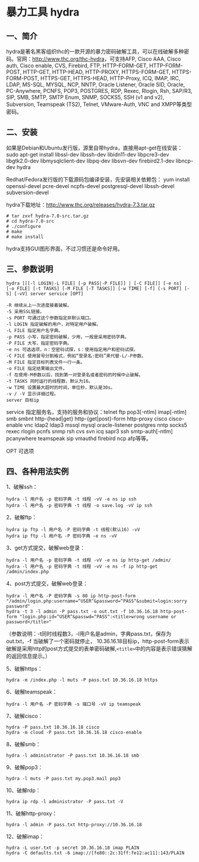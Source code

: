 # 暴力工具 hydra

## 一、简介

hydra是著名黑客组织thc的一款开源的暴力密码破解工具，可以在线破解多种密码。官网：<http://www.thc.org/thc-hydra>，可支持AFP, Cisco AAA, Cisco auth, Cisco enable, CVS, Firebird, FTP, HTTP-FORM-GET, HTTP-FORM-POST, HTTP-GET, HTTP-HEAD, HTTP-PROXY, HTTPS-FORM-GET, HTTPS-FORM-POST, HTTPS-GET, HTTPS-HEAD, HTTP-Proxy, ICQ, IMAP, IRC, LDAP, MS-SQL, MYSQL, NCP, NNTP, Oracle Listener, Oracle SID, Oracle, PC-Anywhere, PCNFS, POP3, POSTGRES, RDP, Rexec, Rlogin, Rsh, SAP/R3, SIP, SMB, SMTP, SMTP Enum, SNMP, SOCKS5, SSH (v1 and v2), Subversion, Teamspeak (TS2), Telnet, VMware-Auth, VNC and XMPP等类型密码。

## 二、安装

如果是Debian和Ubuntu发行版，源里自带hydra，直接用apt-get在线安装：
	sudo apt-get install libssl-dev libssh-dev libidn11-dev libpcre3-dev libgtk2.0-dev libmysqlclient-dev libpq-dev libsvn-dev firebird2.1-dev libncp-dev hydra

Redhat/Fedora发行版的下载源码包编译安装，先安装相关依赖包：
	yum install openssl-devel pcre-devel ncpfs-devel postgresql-devel libssh-devel subversion-devel

hydra下载地址：<http://www.thc.org/releases/hydra-7.3.tar.gz>

	# tar zxvf hydra-7.0-src.tar.gz
	# cd hydra-7.0-src
	# ./configure
	# make
	# make install

hydra支持GUI图形界面，不过习惯还是命令好用。

## 三、参数说明

	hydra [[[-l LOGIN|-L FILE] [-p PASS|-P FILE]] | [-C FILE]] [-e ns]
	[-o FILE] [-t TASKS] [-M FILE [-T TASKS]] [-w TIME] [-f] [-s PORT] [-S] [-vV] server service [OPT]

	-R 继续从上一次进度接着破解。
	-S 采用SSL链接。
	-s PORT 可通过这个参数指定非默认端口。
	-l LOGIN 指定破解的用户，对特定用户破解。
	-L FILE 指定用户名字典。
	-p PASS 小写，指定密码破解，少用，一般是采用密码字典。
	-P FILE 大写，指定密码字典。
	-e ns 可选选项，n：空密码试探，s：使用指定用户和密码试探。
	-C FILE 使用冒号分割格式，例如“登录名:密码”来代替-L/-P参数。
	-M FILE 指定目标列表文件一行一条。
	-o FILE 指定结果输出文件。
	-f 在使用-M参数以后，找到第一对登录名或者密码的时候中止破解。
	-t TASKS 同时运行的线程数，默认为16。
	-w TIME 设置最大超时的时间，单位秒，默认是30s。
	-v / -V 显示详细过程。
	server 目标ip

service 指定服务名，支持的服务和协议：telnet ftp pop3[-ntlm] imap[-ntlm] smb smbnt http-{head|get} http-{get|post}-form http-proxy cisco cisco-enable vnc ldap2 ldap3 mssql mysql oracle-listener postgres nntp socks5 rexec rlogin pcnfs snmp rsh cvs svn icq sapr3 ssh smtp-auth[-ntlm] pcanywhere teamspeak sip vmauthd firebird ncp afp等等。

OPT 可选项

## 四、各种用法实例

1、破解ssh：

	hydra -l 用户名 -p 密码字典 -t 线程 -vV -e ns ip ssh
	hydra -l 用户名 -p 密码字典 -t 线程 -o save.log -vV ip ssh

2、破解ftp：

	hydra ip ftp -l 用户名 -P 密码字典 -t 线程(默认16) -vV
	hydra ip ftp -l 用户名 -P 密码字典 -e ns -vV

3、get方式提交，破解web登录：

	hydra -l 用户名 -p 密码字典 -t 线程 -vV -e ns ip http-get /admin/
	hydra -l 用户名 -p 密码字典 -t 线程 -vV -e ns -f ip http-get /admin/index.php

4、post方式提交，破解web登录：

	hydra -l 用户名 -P 密码字典 -s 80 ip http-post-form "/admin/login.php:username=^USER^&password=^PASS^&submit=login:sorry password"
	hydra -t 3 -l admin -P pass.txt -o out.txt -f 10.36.16.18 http-post-form "login.php:id=^USER^&passwd=^PASS^:<title>wrong username or password</title>"

（参数说明：-t同时线程数3，-l用户名是admin，字典pass.txt，保存为out.txt，-f 当破解了一个密码就停止， 10.36.16.18目标ip，http-post-form表示破解是采用http的post方式提交的表单密码破解,`<title>`中的内容是表示错误猜解的返回信息提示。）

5、破解https：

	hydra -m /index.php -l muts -P pass.txt 10.36.16.18 https

6、破解teamspeak：

	hydra -l 用户名 -P 密码字典 -s 端口号 -vV ip teamspeak

7、破解cisco：

	hydra -P pass.txt 10.36.16.18 cisco
	hydra -m cloud -P pass.txt 10.36.16.18 cisco-enable

8、破解smb：

	hydra -l administrator -P pass.txt 10.36.16.18 smb 

9、破解pop3：

	hydra -l muts -P pass.txt my.pop3.mail pop3

10、破解rdp：

	hydra ip rdp -l administrator -P pass.txt -V

11、破解http-proxy：

	hydra -l admin -P pass.txt http-proxy://10.36.16.18

12、破解imap：

	hydra -L user.txt -p secret 10.36.16.18 imap PLAIN
	hydra -C defaults.txt -6 imap://[fe80::2c:31ff:fe12:ac11]:143/PLAIN
